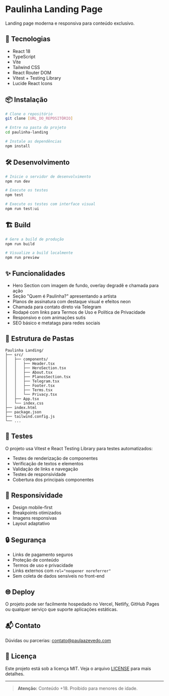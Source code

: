 # Paulinha Landing Page

Landing page moderna e responsiva para conteúdo exclusivo.

## 🚀 Tecnologias

- React 18
- TypeScript
- Vite
- Tailwind CSS
- React Router DOM
- Vitest + Testing Library
- Lucide React Icons

## 📦 Instalação

```bash
# Clone o repositório
git clone [URL_DO_REPOSITÓRIO]

# Entre na pasta do projeto
cd paulinha-landing

# Instale as dependências
npm install
```

## 🛠️ Desenvolvimento

```bash
# Inicie o servidor de desenvolvimento
npm run dev

# Execute os testes
npm test

# Execute os testes com interface visual
npm run test:ui
```

## 🏗️ Build

```bash
# Gere a build de produção
npm run build

# Visualize a build localmente
npm run preview
```

## ✨ Funcionalidades

- Hero Section com imagem de fundo, overlay degradê e chamada para ação
- Seção "Quem é Paulinha?" apresentando a artista
- Planos de assinatura com destaque visual e efeitos neon
- Chamada para contato direto via Telegram
- Rodapé com links para Termos de Uso e Política de Privacidade
- Responsivo e com animações sutis
- SEO básico e metatags para redes sociais

## 📁 Estrutura de Pastas

```
Paulinha Landing/
├── src/
│   ├── components/
│   │   ├── Header.tsx
│   │   ├── HeroSection.tsx
│   │   ├── About.tsx
│   │   ├── PlanosSection.tsx
│   │   ├── Telegram.tsx
│   │   ├── Footer.tsx
│   │   ├── Terms.tsx
│   │   └── Privacy.tsx
│   ├── App.tsx
│   └── index.css
├── index.html
├── package.json
├── tailwind.config.js
└── ...
```

## 🧪 Testes

O projeto usa Vitest e React Testing Library para testes automatizados:

- Testes de renderização de componentes
- Verificação de textos e elementos
- Validação de links e navegação
- Testes de responsividade
- Cobertura dos principais componentes

## 📱 Responsividade

- Design mobile-first
- Breakpoints otimizados
- Imagens responsivas
- Layout adaptativo

## 🔒 Segurança

- Links de pagamento seguros
- Proteção de conteúdo
- Termos de uso e privacidade
- Links externos com `rel="noopener noreferrer"`
- Sem coleta de dados sensíveis no front-end

## 🌐 Deploy

O projeto pode ser facilmente hospedado no Vercel, Netlify, GitHub Pages ou qualquer serviço que suporte aplicações estáticas.

## 📬 Contato

Dúvidas ou parcerias: [contato@paulaazevedo.com](mailto:contato@paulaazevedo.com)

## 📄 Licença

Este projeto está sob a licença MIT. Veja o arquivo [LICENSE](LICENSE) para mais detalhes.

---

> **Atenção:** Conteúdo +18. Proibido para menores de idade.
